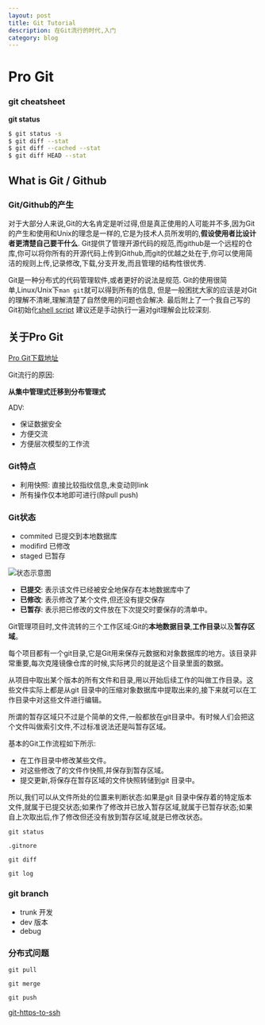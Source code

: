 ```yaml
---
layout: post
title: Git Tutorial
description: 在Git流行的时代,入门
category: blog
---
```


# Pro Git

### git cheatsheet

**git status**

```sh
$ git status -s
$ git diff --stat
$ git diff --cached --stat
$ git diff HEAD --stat
```




## What is Git / Github

### Git/Github的产生

对于大部分人来说,Git的大名肯定是听过得,但是真正使用的人可能并不多,因为Git的产生和使用和Unix的理念是一样的,它是为技术人员所发明的,**假设使用者比设计者更清楚自己要干什么**. Git提供了管理开源代码的规范,而github是一个远程的仓库,你可以将你所有的开源代码上传到Github,而git的优越之处在于,你可以使用简洁的规则上传,记录修改,下载,分支开发,而且管理的结构性很优秀.

Git是一种分布式的代码管理软件,或者更好的说法是规范. Git的使用很简单,Linux/Unix下`man git`就可以得到所有的信息, 但是一般困扰大家的应该是对Git的理解不清晰,理解清楚了自然使用的问题也会解决. 最后附上了一个我自己写的Git初始化[shell script](https://github.com/chris-void/hellogit) 建议还是手动执行一遍对git理解会比较深刻.

## 关于Pro Git

[Pro Git下载地址](http://ishare.iask.sina.com.cn/f/23292123.html)

Git流行的原因:

**从集中管理式迁移到分布管理式**

ADV:

+ 保证数据安全
+ 方便交流
+ 方便层次模型的工作流


### Git特点

+ 利用快照: 直接比较指纹信息,未变动则link
+ 所有操作仅本地即可进行(除pull push)

### Git状态

+ commited 已提交到本地数据库
+ modifird 已修改
+ staged   已暂存

![状态示意图](http://git.oschina.net/progit/figures/18333fig0106-tn.png)

+ **已提交**: 表示该文件已经被安全地保存在本地数据库中了
+ **已修改**: 表示修改了某个文件,但还没有提交保存
+ **已暂存**: 表示把已修改的文件放在下次提交时要保存的清单中。

Git管理项目时,文件流转的三个工作区域:Git的**本地数据目录**,**工作目录**以及**暂存区域**。

每个项目都有一个git目录,它是Git用来保存元数据和对象数据库的地方。该目录非常重要,每次克隆镜像仓库的时候,实际拷贝的就是这个目录里面的数据。

从项目中取出某个版本的所有文件和目录,用以开始后续工作的叫做工作目录。这些文件实际上都是从git 目录中的压缩对象数据库中提取出来的,接下来就可以在工作目录中对这些文件进行编辑。

所谓的暂存区域只不过是个简单的文件,一般都放在git目录中。有时候人们会把这个文件叫做索引文件,不过标准说法还是叫暂存区域。

基本的Git工作流程如下所示: 

* 在工作目录中修改某些文件。
* 对这些修改了的文件作快照,并保存到暂存区域。
* 提交更新,将保存在暂存区域的文件快照转储到git 目录中。

所以,我们可以从文件所处的位置来判断状态:如果是git 目录中保存着的特定版本文件,就属于已提交状态;如果作了修改并已放入暂存区域,就属于已暂存状态;如果自上次取出后,作了修改但还没有放到暂存区域,就是已修改状态。


```
git status

.gitnore

git diff

git log
```


### git branch

+ trunk 开发
+ dev 版本
+ debug

### 分布式问题

```
git pull

git merge

git push
```




[git-https-to-ssh](https://help.github.com/articles/changing-a-remote-s-url/#switching-remote-urls-from-https-to-ssh)


